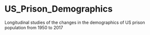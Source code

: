 # US_Prison_Demographics
Longitudinal studies of the changes in the demographics of US prison population from 1950 to 2017
